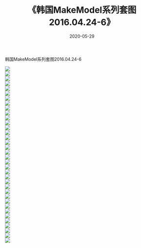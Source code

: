 ﻿---
layout: post
title:  《韩国MakeModel系列套图2016.04.24-6》
date:   2020-05-29
img: http://imgx.orgx.ga/漏D/网络美图/2020/韩国MakeModel系列套图2016.04.24-6/000.jpg
categories: [美女, 清纯, 唯美]
---

韩国MakeModel系列套图2016.04.24-6

  ![](http://imgx.orgx.ga/漏D/网络美图/2020/韩国MakeModel系列套图2016.04.24-6/001.jpg) <br> ![](http://imgx.orgx.ga/漏D/网络美图/2020/韩国MakeModel系列套图2016.04.24-6/002.jpg) <br> ![](http://imgx.orgx.ga/漏D/网络美图/2020/韩国MakeModel系列套图2016.04.24-6/003.jpg) <br> ![](http://imgx.orgx.ga/漏D/网络美图/2020/韩国MakeModel系列套图2016.04.24-6/004.jpg) <br> ![](http://imgx.orgx.ga/漏D/网络美图/2020/韩国MakeModel系列套图2016.04.24-6/005.jpg) <br> ![](http://imgx.orgx.ga/漏D/网络美图/2020/韩国MakeModel系列套图2016.04.24-6/006.jpg) <br> ![](http://imgx.orgx.ga/漏D/网络美图/2020/韩国MakeModel系列套图2016.04.24-6/007.jpg) <br> ![](http://imgx.orgx.ga/漏D/网络美图/2020/韩国MakeModel系列套图2016.04.24-6/008.jpg) <br> ![](http://imgx.orgx.ga/漏D/网络美图/2020/韩国MakeModel系列套图2016.04.24-6/009.jpg) <br> ![](http://imgx.orgx.ga/漏D/网络美图/2020/韩国MakeModel系列套图2016.04.24-6/010.jpg) <br> ![](http://imgx.orgx.ga/漏D/网络美图/2020/韩国MakeModel系列套图2016.04.24-6/011.jpg) <br> ![](http://imgx.orgx.ga/漏D/网络美图/2020/韩国MakeModel系列套图2016.04.24-6/012.jpg) <br> ![](http://imgx.orgx.ga/漏D/网络美图/2020/韩国MakeModel系列套图2016.04.24-6/013.jpg) <br> ![](http://imgx.orgx.ga/漏D/网络美图/2020/韩国MakeModel系列套图2016.04.24-6/014.jpg) <br> ![](http://imgx.orgx.ga/漏D/网络美图/2020/韩国MakeModel系列套图2016.04.24-6/015.jpg) <br> ![](http://imgx.orgx.ga/漏D/网络美图/2020/韩国MakeModel系列套图2016.04.24-6/016.jpg) <br> ![](http://imgx.orgx.ga/漏D/网络美图/2020/韩国MakeModel系列套图2016.04.24-6/017.jpg) <br> ![](http://imgx.orgx.ga/漏D/网络美图/2020/韩国MakeModel系列套图2016.04.24-6/018.jpg) <br> ![](http://imgx.orgx.ga/漏D/网络美图/2020/韩国MakeModel系列套图2016.04.24-6/019.jpg) <br> ![](http://imgx.orgx.ga/漏D/网络美图/2020/韩国MakeModel系列套图2016.04.24-6/020.jpg) <br> ![](http://imgx.orgx.ga/漏D/网络美图/2020/韩国MakeModel系列套图2016.04.24-6/021.jpg) <br> ![](http://imgx.orgx.ga/漏D/网络美图/2020/韩国MakeModel系列套图2016.04.24-6/022.jpg) <br> ![](http://imgx.orgx.ga/漏D/网络美图/2020/韩国MakeModel系列套图2016.04.24-6/023.jpg) <br> ![](http://imgx.orgx.ga/漏D/网络美图/2020/韩国MakeModel系列套图2016.04.24-6/024.jpg) <br> ![](http://imgx.orgx.ga/漏D/网络美图/2020/韩国MakeModel系列套图2016.04.24-6/025.jpg) <br> ![](http://imgx.orgx.ga/漏D/网络美图/2020/韩国MakeModel系列套图2016.04.24-6/026.jpg) <br> ![](http://imgx.orgx.ga/漏D/网络美图/2020/韩国MakeModel系列套图2016.04.24-6/027.jpg) <br> ![](http://imgx.orgx.ga/漏D/网络美图/2020/韩国MakeModel系列套图2016.04.24-6/028.jpg) <br> ![](http://imgx.orgx.ga/漏D/网络美图/2020/韩国MakeModel系列套图2016.04.24-6/029.jpg) <br> ![](http://imgx.orgx.ga/漏D/网络美图/2020/韩国MakeModel系列套图2016.04.24-6/030.jpg) <br> ![](http://imgx.orgx.ga/漏D/网络美图/2020/韩国MakeModel系列套图2016.04.24-6/031.jpg) <br> ![](http://imgx.orgx.ga/漏D/网络美图/2020/韩国MakeModel系列套图2016.04.24-6/032.jpg) <br> ![](http://imgx.orgx.ga/漏D/网络美图/2020/韩国MakeModel系列套图2016.04.24-6/033.jpg) <br> ![](http://imgx.orgx.ga/漏D/网络美图/2020/韩国MakeModel系列套图2016.04.24-6/034.jpg) <br> ![](http://imgx.orgx.ga/漏D/网络美图/2020/韩国MakeModel系列套图2016.04.24-6/035.jpg) <br> ![](http://imgx.orgx.ga/漏D/网络美图/2020/韩国MakeModel系列套图2016.04.24-6/036.jpg) <br>